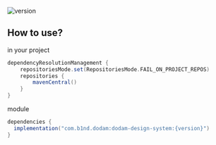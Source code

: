 ![version](https://img.shields.io/badge/version-1.0.4-blue)

## How to use?
in your project
```gradle
dependencyResolutionManagement {
    repositoriesMode.set(RepositoriesMode.FAIL_ON_PROJECT_REPOS)
    repositories {
        mavenCentral()
    }
}
```

module
```gradle
dependencies {
  implementation("com.b1nd.dodam:dodam-design-system:{version}")
}

